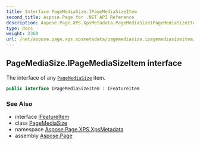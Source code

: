 ```yaml
---
title: Interface PageMediaSize.IPageMediaSizeItem
second_title: Aspose.Page for .NET API Reference
description: Aspose.Page.XPS.XpsMetadata.PageMediaSizeIPageMediaSizeItem interface. The interface of any PageMediaSize item
type: docs
weight: 2360
url: /net/aspose.page.xps.xpsmetadata/pagemediasize.ipagemediasizeitem/
---
```

## PageMediaSize.IPageMediaSizeItem interface

The interface of any [`PageMediaSize`](../pagemediasize/) item.

```csharp
public interface IPageMediaSizeItem : IFeatureItem
```

### See Also

* interface [IFeatureItem](../ifeatureitem/)
* class [PageMediaSize](../pagemediasize/)
* namespace [Aspose.Page.XPS.XpsMetadata](../../aspose.page.xps.xpsmetadata/)
* assembly [Aspose.Page](../../)


